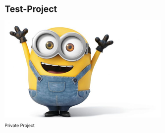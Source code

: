 # Test-Project

<img src="https://github.com/valpoStudent/Portfolio/blob/27eca0929a21de865f391bd8bb03228ea0dec711/happy_bob_minion.jpg">

Private Project

